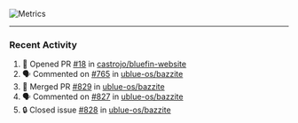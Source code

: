 ![Metrics](https://metrics.lecoq.io/KyleGospo?template=classic&base=header%2C%20activity%2C%20community%2C%20repositories%2C%20metadata&base.indepth=false&base.hireable=false&base.skip=false&config.timezone=America%2FLos_Angeles)

---
### Recent Activity
<!--START_SECTION:activity-->
1. 💪 Opened PR [#18](https://github.com/castrojo/bluefin-website/pull/18) in [castrojo/bluefin-website](https://github.com/castrojo/bluefin-website)
2. 🗣 Commented on [#765](https://github.com/ublue-os/bazzite/pull/765#issuecomment-1972280277) in [ublue-os/bazzite](https://github.com/ublue-os/bazzite)
3. 🎉 Merged PR [#829](https://github.com/ublue-os/bazzite/pull/829) in [ublue-os/bazzite](https://github.com/ublue-os/bazzite)
4. 🗣 Commented on [#827](https://github.com/ublue-os/bazzite/issues/827#issuecomment-1972103476) in [ublue-os/bazzite](https://github.com/ublue-os/bazzite)
5. 🔒 Closed issue [#828](https://github.com/ublue-os/bazzite/issues/828) in [ublue-os/bazzite](https://github.com/ublue-os/bazzite)
<!--END_SECTION:activity-->

